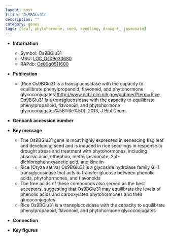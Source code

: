 ```yaml
---
layout: post
title: "Os9BGlu31"
description: ""
category: genes
tags: [leaf, phytohormone, seed, seedling, drought, jasmonate]
---
```


* **Information**  
    + Symbol: Os9BGlu31  
    + MSU: [LOC_Os09g33680](http://rice.plantbiology.msu.edu/cgi-bin/ORF_infopage.cgi?orf=LOC_Os09g33680)  
    + RAPdb: [Os09g0511600](http://rapdb.dna.affrc.go.jp/viewer/gbrowse_details/irgsp1?name=Os09g0511600)  

* **Publication**  
    + [Rice Os9BGlu31 is a transglucosidase with the capacity to equilibrate phenylpropanoid, flavonoid, and phytohormone glycoconjugates](http://www.ncbi.nlm.nih.gov/pubmed?term=Rice Os9BGlu31 is a transglucosidase with the capacity to equilibrate phenylpropanoid, flavonoid, and phytohormone glycoconjugates%5BTitle%5D), 2013, J Biol Chem.

* **Genbank accession number**  

* **Key message**  
    + The Os9BGlu31 gene is most highly expressed in senescing flag leaf and developing seed and is induced in rice seedlings in response to drought stress and treatment with phytohormones, including abscisic acid, ethephon, methyljasmonate, 2,4-dichlorophenoxyacetic acid, and kinetin
    + Rice (Oryza sativa) Os9BGlu31 is a glycoside hydrolase family GH1 transglycosidase that acts to transfer glucose between phenolic acids, phytohormones, and flavonoids
    + The free acids of these compounds also served as the best acceptors, suggesting that Os9BGlu31 may equilibrate the levels of phenolic acids and carboxylated phytohormones and their glucoconjugates
    + Rice Os9BGlu31 is a transglucosidase with the capacity to equilibrate phenylpropanoid, flavonoid, and phytohormone glycoconjugates

* **Connection**  

* **Key figures**  


